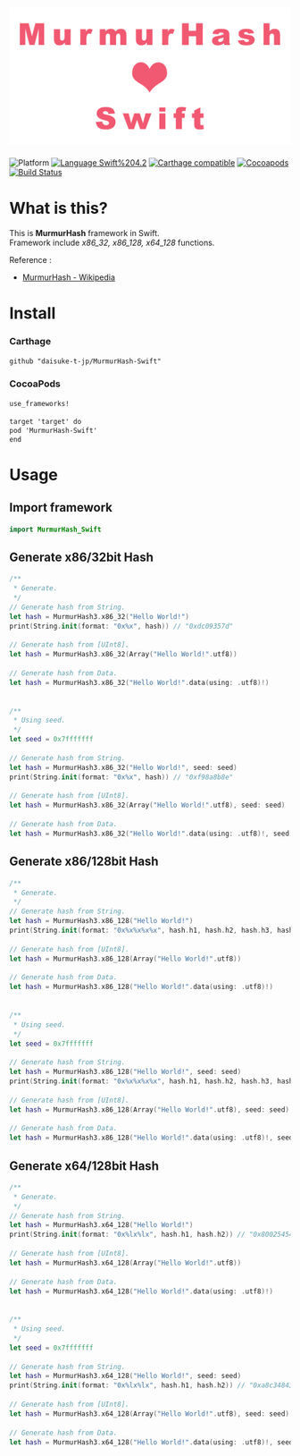 <img src="https://github.com/daisuke-t-jp/MurmurHash-Swift/blob/master/doc/header.png" width="700"></br>
------
![Platform](https://img.shields.io/badge/Platform-iOS%2010.0+%20%7C%20macOS%2010.12+%20%7C%20tvOS%2012.0+-blue.svg)
[![Language Swift%204.2](https://img.shields.io/badge/Language-Swift%204.2-orange.svg)](https://developer.apple.com/swift)
[![Carthage compatible](https://img.shields.io/badge/Carthage-compatible-green.svg)](https://github.com/Carthage/Carthage)
[![Cocoapods](https://img.shields.io/cocoapods/v/MurmurHash-Swift.svg)](https://cocoapods.org/pods/MurmurHash-Swift)
[![Build Status](https://travis-ci.org/daisuke-t-jp/MurmurHash-Swift.svg?branch=master)](https://travis-ci.org/daisuke-t-jp/MurmurHash-Swift)


# What is this?

This is **MurmurHash** framework in Swift.  
Framework include *x86_32, x86_128, x64_128* functions.  
  
Reference :
- [MurmurHash - Wikipedia](https://en.wikipedia.org/wiki/MurmurHash)


# Install
### Carthage
`github "daisuke-t-jp/MurmurHash-Swift"`

### CocoaPods
```
use_frameworks!

target 'target' do
pod 'MurmurHash-Swift'
end
```



# Usage

## Import framework

```swift
import MurmurHash_Swift
```


## Generate x86/32bit Hash
```swift
/**
 * Generate.
 */
// Generate hash from String.
let hash = MurmurHash3.x86_32("Hello World!")
print(String.init(format: "0x%x", hash)) // "0xdc09357d"

// Generate hash from [UInt8].
let hash = MurmurHash3.x86_32(Array("Hello World!".utf8))

// Generate hash from Data.
let hash = MurmurHash3.x86_32("Hello World!".data(using: .utf8)!)


/**
 * Using seed.
 */
let seed = 0x7fffffff

// Generate hash from String.
let hash = MurmurHash3.x86_32("Hello World!", seed: seed)
print(String.init(format: "0x%x", hash)) // "0xf98a8b8e"

// Generate hash from [UInt8].
let hash = MurmurHash3.x86_32(Array("Hello World!".utf8), seed: seed)

// Generate hash from Data.
let hash = MurmurHash3.x86_32("Hello World!".data(using: .utf8)!, seed: seed)
```



## Generate x86/128bit Hash
```swift
/**
 * Generate.
 */
// Generate hash from String.
let hash = MurmurHash3.x86_128("Hello World!")
print(String.init(format: "0x%x%x%x%x", hash.h1, hash.h2, hash.h3, hash.h4)) // "0x6bee9883eb1be4f59dfb7172ae3fbea9"

// Generate hash from [UInt8].
let hash = MurmurHash3.x86_128(Array("Hello World!".utf8))

// Generate hash from Data.
let hash = MurmurHash3.x86_128("Hello World!".data(using: .utf8)!)


/**
 * Using seed.
 */
let seed = 0x7fffffff

// Generate hash from String.
let hash = MurmurHash3.x86_128("Hello World!", seed: seed)
print(String.init(format: "0x%x%x%x%x", hash.h1, hash.h2, hash.h3, hash.h4)) // "0xa8c348436bb9375369e62d2b2cefbb56"

// Generate hash from [UInt8].
let hash = MurmurHash3.x86_128(Array("Hello World!".utf8), seed: seed)

// Generate hash from Data.
let hash = MurmurHash3.x86_128("Hello World!".data(using: .utf8)!, seed: seed)
```



## Generate x64/128bit Hash
```swift
/**
 * Generate.
 */
// Generate hash from String.
let hash = MurmurHash3.x64_128("Hello World!")
print(String.init(format: "0x%lx%lx", hash.h1, hash.h2)) // "0x80025454af3196b2e57813856f452fa6"

// Generate hash from [UInt8].
let hash = MurmurHash3.x64_128(Array("Hello World!".utf8))

// Generate hash from Data.
let hash = MurmurHash3.x64_128("Hello World!".data(using: .utf8)!)


/**
 * Using seed.
 */
let seed = 0x7fffffff

// Generate hash from String.
let hash = MurmurHash3.x64_128("Hello World!", seed: seed)
print(String.init(format: "0x%lx%lx", hash.h1, hash.h2)) // "0xa8c348436bb9375369e62d2b2cefbb56"

// Generate hash from [UInt8].
let hash = MurmurHash3.x64_128(Array("Hello World!".utf8), seed: seed)

// Generate hash from Data.
let hash = MurmurHash3.x64_128("Hello World!".data(using: .utf8)!, seed: seed)
```
